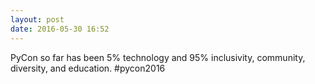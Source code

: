 ```yaml
---
layout: post
date: 2016-05-30 16:52
---
```

PyCon so far has been 5% technology and 95% inclusivity, community, diversity, and education. #pycon2016 
